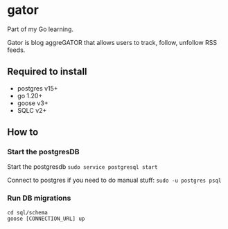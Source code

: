 # gator

Part of my Go learning.

Gator is blog aggreGATOR that allows users to track, follow, unfollow RSS feeds.

## Required to install
- postgres v15+
- go 1.20+
- goose v3+
- SQLC v2+


## How to

### Start the postgresDB
Start the postgresdb `sudo service postgresql start`

Connect to postgres if you need to do manual stuff: `sudo -u postgres psql`


### Run DB migrations
```
cd sql/schema
goose [CONNECTION_URL] up
```

